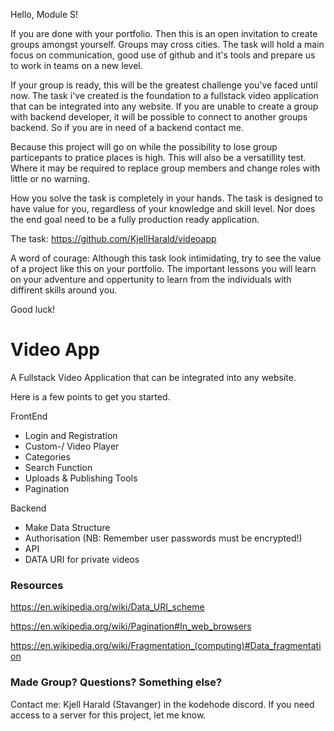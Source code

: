 Hello, Module S!

If you are done with your portfolio. Then this is an open invitation to create groups amongst yourself.
Groups may cross cities. The task will hold a main focus on communication, good use of github and it's tools and prepare us to work in teams on a new level.

If your group is ready, this will be the greatest challenge you've faced until now.
The task i've created is the foundation to a fullstack video application that can be integrated into any website.
If you are unable to create a group with backend developer, it will be possible to connect to another groups backend.
So if you are in need of a backend contact me.

Because this project will go on while the possibility to lose group particepants to pratice places is high.
This will also be a versatillity test. Where it may be required to replace group members and change roles with little or no warning.

How you solve the task is completely in your hands.
The task is designed to have value for you, regardless of your knowledge and skill level.
Nor does the end goal need to be a fully production ready application.

The task: https://github.com/KjellHarald/videoapp

A word of courage: Although this task look intimidating, try to see the value of a project like this on your portfolio.
The important lessons you will learn on your adventure and oppertunity to learn from the individuals with diffirent skills around you.

Good luck!


# Video App
A Fullstack Video Application that can be integrated into any website.

Here is a few points to get you started.

FrontEnd
- Login and Registration
- Custom-/ Video Player
- Categories
- Search Function
- Uploads & Publishing Tools
- Pagination

Backend
- Make Data Structure
- Authorisation (NB: Remember user passwords must be encrypted!)
- API
- DATA URI for private videos

### Resources
https://en.wikipedia.org/wiki/Data_URI_scheme

https://en.wikipedia.org/wiki/Pagination#In_web_browsers

https://en.wikipedia.org/wiki/Fragmentation_(computing)#Data_fragmentation

### Made Group? Questions? Something else?
Contact me: Kjell Harald (Stavanger) in the kodehode discord.
If you need access to a server for this project, let me know.

